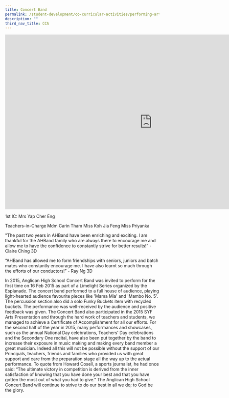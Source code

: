 ```yaml
---
title: Concert Band
permalink: /student-development/co-curricular-activities/performing-arts-groups/concert-band/
description: ""
third_nav_title: CCA
---
```

<iframe allowfullscreen="true" height="569" width="960" frameborder="0" src="https://docs.google.com/presentation/d/e/2PACX-1vTiovkjoCEm782wZKw4X2GV6RmjG-5ApPiy9fNb746YS1Y57dsAz9qhIupsKLDkH4zVBXAddyKJlyhJ/embed?start=false&amp;loop=false&amp;delayms=3000"></iframe>

1st IC: Mrs Yap Cher Eng

Teachers-in-Charge
Mdm Carin Tham
Miss Koh Jia Feng
Miss Priyanka

"The past two years in AHBand have been enriching and exciting. I am thankful for the AHBand family who are always there to encourage me and allow me to have the confidence to constantly strive for better results!” - Claire Ching 3D
 
“AHBand has allowed me to form friendships with seniors, juniors and batch mates who constantly encourage me. I have also learnt so much through the efforts of our conductors!” - Ray Ng 3D

In 2015, Anglican High School Concert Band was invited to perform for the first time on 16 Feb 2015 as part of a Limelight Series organized by the Esplanade. The concert band performed to a full house of audience, playing light-hearted audience favourite pieces like 'Mama Mia' and 'Mambo No. 5'. The percussion section also did a solo Funky Buckets item with recycled buckets. The performance was well-received by the audience and positive feedback was given.
The Concert Band also participated in the 2015 SYF Arts Presentation and through the hard work of teachers and students, we managed to achieve a Certificate of Accomplishment for all our efforts. For the second half of the year in 2015, many performances and showcases, such as the annual National Day celebrations, Teachers’ Day celebrations and the Secondary One recital, have also been put together by the band to increase their exposure in music making and making every band member a great musician. Indeed all this will not be possible without the support of our Principals, teachers, friends and families who provided us with great support and care from the preparation stage all the way up to the actual performance. To quote from Howard Cosell, a sports journalist, he had once said: “The ultimate victory in competition is derived from the inner satisfaction of knowing that you have done your best and that you have gotten the most out of what you had to give.” The Anglican High School Concert Band will continue to strive to do our best in all we do; to God be the glory.